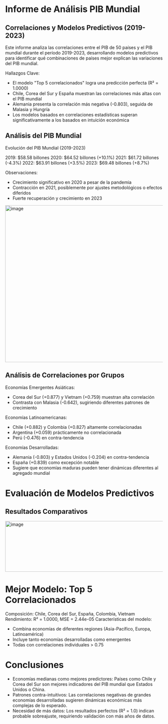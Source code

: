 # Informe de Análisis PIB Mundial

## Correlaciones y Modelos Predictivos (2019-2023)

Este informe analiza las correlaciones entre el PIB de 50 países y el PIB mundial durante el período 2019-2023, desarrollando modelos predictivos para identificar qué combinaciones de países mejor explican las variaciones del PIB mundial.

Hallazgos Clave:

- El modelo "Top 5 correlacionados" logra una predicción perfecta (R² = 1.0000)
- Chile, Corea del Sur y España muestran las correlaciones más altas con el PIB mundial
- Alemania presenta la correlación más negativa (-0.803), seguida de Malasia y Hungría
- Los modelos basados en correlaciones estadísticas superan significativamente a los basados en intuición económica

## Análisis del PIB Mundial

Evolución del PIB Mundial (2019-2023)

2019: $58.58 billones
2020: $64.52 billones (+10.1%)
2021: $61.72 billones (-4.3%)
2022: $63.91 billones (+3.5%)
2023: $69.48 billones (+8.7%)

Observaciones:
- Crecimiento significativo en 2020 a pesar de la pandemia
- Contracción en 2021, posiblemente por ajustes metodológicos o efectos diferidos
- Fuerte recuperación y crecimiento en 2023

<img width="553" height="502" alt="image" src="https://github.com/user-attachments/assets/6c3e8a4f-e478-4faf-ad46-6e38922405d6" />

## Análisis de Correlaciones por Grupos
Economías Emergentes Asiáticas:
- Corea del Sur (+0.877) y Vietnam (+0.759) muestran alta correlación
- Contrasta con Malasia (-0.642), sugiriendo diferentes patrones de crecimiento

Economías Latinoamericanas:
- Chile (+0.882) y Colombia (+0.827) altamente correlacionadas
- Argentina (+0.059) prácticamente no correlacionada
- Perú (-0.476) en contra-tendencia

Economías Desarrolladas:
- Alemania (-0.803) y Estados Unidos (-0.204) en contra-tendencia
- España (+0.839) como excepción notable
- Sugiere que economías maduras pueden tener dinámicas diferentes al agregado mundial
  
# Evaluación de Modelos Predictivos
## Resultados Comparativos
  <img width="690" height="162" alt="image" src="https://github.com/user-attachments/assets/1676783d-027e-4807-9543-3ac956edc4bb" />

# Mejor Modelo: Top 5 Correlacionados
Composición: Chile, Corea del Sur, España, Colombia, Vietnam
Rendimiento: R² = 1.0000, MSE = 2.44e-05
Características del modelo:
- Combina economías de diferentes regiones (Asia-Pacífico, Europa, Latinoamérica)
- Incluye tanto economías desarrolladas como emergentes
- Todas con correlaciones individuales > 0.75

# Conclusiones

- Economías medianas como mejores predictores: Países como Chile y Corea del Sur son mejores indicadores del PIB mundial que Estados Unidos o China.
- Patrones contra-intuitivos: Las correlaciones negativas de grandes economías desarrolladas sugieren dinámicas económicas más complejas de lo esperado.
- Necesidad de más datos: Los resultados perfectos (R² = 1.0) indican probable sobreajuste, requiriendo validación con más años de datos.
